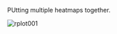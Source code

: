 
PUtting multiple heatmaps together.

![rplot001](https://cloud.githubusercontent.com/assets/449218/6216789/71e69d60-b60d-11e4-8cbe-e1c8ee6f4ea4.png)
